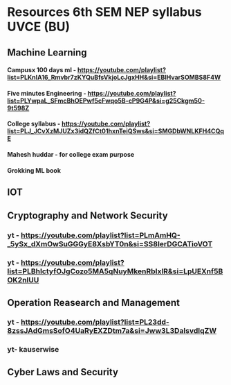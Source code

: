 # Resources 6th SEM NEP syllabus UVCE (BU)

## Machine Learning
#### Campusx 100 days ml - https://youtube.com/playlist?list=PLKnIA16_Rmvbr7zKYQuBfsVkjoLcJgxHH&si=EBlHvarSOMBS8F4W
#### Five minutes Engineering - https://youtube.com/playlist?list=PLYwpaL_SFmcBhOEPwf5cFwqo5B-cP9G4P&si=g25Ckgm50-9t598Z
#### College syllabus - https://youtube.com/playlist?list=PLJ_JCvXzMJUZx3idQZfCt01hxnTeiQSws&si=SMGDbWNLKFH4CQqE
#### Mahesh huddar - for college exam purpose
#### Grokking ML book 

## IOT

## Cryptography and Network Security
### yt - https://youtube.com/playlist?list=PLmAmHQ-_5ySx_dXmOwSuGGGyE8XsbYT0n&si=SS8IerDGCATioVOT
### yt - https://youtube.com/playlist?list=PLBhIctyfOJgCozo5MA5qNuyMkenRbIxlR&si=LpUEXnf5BOK2nlUU

## Operation Reasearch and Management
### yt - https://youtube.com/playlist?list=PL23dd-8zssJAdGmsSofO4UaRyEXZDtm7a&si=Jww3L3DaIsvdlqZW
### yt- kauserwise 

## Cyber Laws and Security
